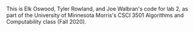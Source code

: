 This is Elk Oswood, Tyler Rowland, and Joe Walbran's code for lab 2, as part of the University of Minnesota Morris's CSCI 3501 Algorithms and Computability class (Fall 2020).
